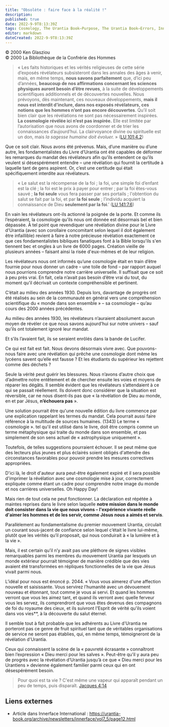 ```yaml
---
title: "Obsolète : faire face à la réalité !"
description: 
published: true
date: 2022-9-9T8:13:39Z
tags: Cosmology, The Urantia Book—Purpose, The Urantia Book—Errors, Innerface International, article
editor: markdown
dateCreated: 2022-9-9T8:13:39Z
---
```


<p class="v-card v-sheet theme--light gray lighten-3 px-2">© 2000 Ken Glasziou<br>© 2000 La Bibliothèque de la Confrérie des Hommes</p>


> « Les faits historiques et les vérités religieuses de cette série d’exposés révélateurs subsisteront dans les annales des âges à venir, mais, en même temps, **nous savons parfaitement** que, d’ici peu d’années, **beaucoup de nos affirmations concernant les sciences physiques auront besoin d’être revues**, à la suite de développements scientifiques additionnels et de découvertes nouvelles. Nous prévoyons, dès maintenant, ces nouveaux développements, **mais il nous est interdit d’inclure, dans nos exposés révélateurs, ces notions que les hommes n’ont pas encore découvertes**. Qu’il soit bien clair que les révélations ne sont pas nécessairement inspirées. **La cosmologie révélée ici n’est pas inspirée.** Elle est limitée par l’autorisation que nous avons de coordonner et de trier les connaissances d’aujourd’hui. La clairvoyance divine ou spirituelle est un don, mais *la sagesse humaine doit évoluer.* » (<a id="a13_916"></a>[LU 101:4.2](/fr/The_Urantia_Book/101#p4_2))

Que ce soit clair. Nous avons été prévenus. Mais, d’une manière ou d’une autre, les fondamentalistes du Livre d’Urantia ont été capables de déformer les remarques du mandat des révélateurs afin qu’ils entendent ce qu’ils veulent si désespérément entendre – une révélation qui fournit la certitude à laquelle tant de gens aspirent. Or, c’est une certitude qui était spécifiquement interdite aux révélateurs.

> « Le salut est la récompense de la foi ; la foi, une simple foi d’enfant est la clé ; la foi est le prix à payer pour entrer ; par la foi êtes-vous sauvé ; **la foi seule** vous fera passer par ses portails ; l'obtention du salut se fait par la foi, et par **la foi seule** ; l’individu acquiert la connaissance de Dieu **seulement par la foi**.’ (<a id="a17_350"></a>[LU 141:7.6](/fr/The_Urantia_Book/141#p7_6))

En vain les révélateurs ont-ils actionné la poignée de la porte. Et comme ils l’espéraient, la cosmologie qu’ils nous ont donnée est désormais bel et bien dépassée. À tel point que revendiquer une révélation divine pour le Livre d'Urantia (avec son corollaire concomitant selon lequel il doit également être infaillible) revient à faire à notre précieuse révélation exactement ce que ces fondamentalistes bibliques fanatiques font à la Bible lorsqu'ils s'en tiennent bec et ongles à un livre de 6000 pages. Création vieille de plusieurs années – faisant ainsi la risée d'eux-mêmes et de leur religion.

Les révélateurs nous ont informés qu’une cosmologie était en train d’être fournie pour nous donner un cadre – une toile de fond – par rapport auquel nous pourrions comprendre notre carrière universelle. Il suffisait que ce soit à peu près vrai. En fait, cela n’avait pas besoin d’être vrai du tout, du moment qu’il décrivait un contexte compréhensible et pertinent.

C’était au milieu des années 1930. Depuis lors, davantage de progrès ont été réalisés au sein de la communauté en général vers une compréhension scientifique du « monde dans son ensemble » – sa cosmologie – qu’au cours des 2000 années précédentes.

Au milieu des années 1930, les révélateurs n’auraient absolument aucun moyen de révéler ce que nous savons aujourd’hui sur notre univers – sauf qu’ils ont totalement ignoré leur mandat.

Et s’ils l’avaient fait, ils se seraient enrôlés dans la bande de Lucifer.

Ce qui est fait est fait. Nous devons désormais vivre avec. Que pouvons-nous faire avec une révélation qui prêche une cosmologie dont même les lycéens savent qu’elle est fausse ? Et les étudiants du supérieur les rejettent comme des déchets ?

Seule la vérité peut guérir les blessures. Nous n’avons d’autre choix que d’admettre notre entêtement et de chercher ensuite les voies et moyens de réparer les dégâts. Il semble évident que les révélateurs s’attendaient à ce qui se passait réellement. Ils doivent donc considérer que la situation est réversible, car ne nous disent-ils pas que « la révélation de Dieu au monde, en et par Jésus, **n’échouera pas** ».

Une solution pourrait être qu'une nouvelle édition du livre commence par une explication rappelant les termes du mandat. Cela pourrait aussi faire référence à la multitude de sources humaines. (1343) Le terme « cosmologie ». tel qu'il est utilisé dans le livre, doit être compris comme un terme métaphysique qui traite du monde dans son ensemble, et pas simplement de son sens actuel de « astrophysique uniquement ».

Toutefois, de telles suggestions pourraient échouer. Il se peut même que des lecteurs plus jeunes et plus éclairés soient obligés d'attendre des circonstances favorables pour pouvoir prendre les mesures correctives appropriées.

D'ici là, le droit d'auteur aura peut-être également expiré et il sera possible d'imprimer la révélation avec une cosmologie mise à jour, correctement expliquée comme étant un cadre pour comprendre notre image du monde et nos carrières universelles. Oh Happy Day!

Mais rien de tout cela ne peut fonctionner. La déclaration est répétée à maintes reprises dans le livre selon laquelle **notre mission dans le monde doit consister dans la vie que nous vivons – l'expérience vivante réelle d'aimer les hommes et de les servir, comme Jésus nous a aimés et servis**.

Parallèlement au fondamentalisme du premier mouvement Urantia, circulait un courant sous-jacent de confiance selon lequel c’était le livre lui-même, plutôt que les vérités qu’il proposait, qui nous conduirait à « la lumière et à la vie ».

Mais, il est certain qu’il n’y avait pas une pléthore de signes visibles remarquables parmi les membres du mouvement Urantia par lesquels un monde extérieur pourrait témoigner de manière crédible que des vies avaient été transformées en répliques fonctionnelles de la vie que Jésus vivait parmi nous.

L’idéal pour nous est énoncé p. 2044. « Vous vous aimerez d'une affection nouvelle et saisissante. Vous servirez l’humanité avec un dévouement nouveau et étonnant, tout comme je vous ai servi. Et quand les hommes verront que vous les aimez tant, et quand ils verront avec quelle ferveur vous les servez, ils comprendront que vous êtes devenus des compagnons de foi du royaume des cieux, et ils suivront l'Esprit de vérité qu'ils voient dans vos vies**, à la découverte du salut éternel.

Il semble tout à fait probable que les adhérents au Livre d'Urantia ne porteront pas ce genre de fruit spirituel tant que de véritables organisations de service ne seront pas établies, qui, en même temps, témoigneront de la révélation d'Urantia.

Ceux qui connaissent la scène de la « pauvreté écrasante » connaîtront bien l’expression « Dieu merci pour les salves ». Peut-être qu’il y aura peu de progrès avec la révélation d’Urantia jusqu’à ce que « Dieu merci pour les Urantiens » devienne également familier parmi ceux qui en ont désespérément besoin.

> Pour quoi est ta vie ? C'est même une vapeur qui apparaît pendant un peu de temps, puis disparaît. [Jacques 4:14](/fr/Bible/James/4#v14)

## Liens externes

- Article dans Innerface International : https://urantia-book.org/archive/newsletters/innerface/vol7_5/page12.html




